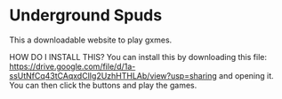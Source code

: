 # Underground Spuds
This a downloadable website to play gxmes. 

HOW DO I INSTALL THIS?
You can install this by downloading this file: https://drive.google.com/file/d/1a-ssUtNfCq43tCAqxdClIg2UzhHTHLAb/view?usp=sharing and opening it. You can then
click the buttons and play the games.
